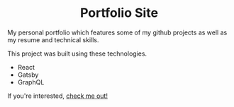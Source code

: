 <h1 align="center"> Portfolio Site </h1>

My personal portfolio which features some of my github projects as well as my resume and technical skills.

This project was built using these technologies.

- React
- Gatsby
- GraphQL

If you're interested, [check me out!](https://jmeneff.netlify.app)
